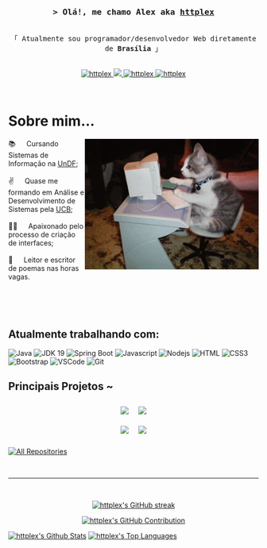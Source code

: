 <!-- Intro  -->
<h3 align="center">
        <samp>&gt; Olá!, me chamo Alex aka
                <b><a target="_blank" href="https://github.com/httplex">httplex</a></b>
        </samp>
</h3>

<p align="center"> 
  <samp>
    <br>
    「 Atualmente sou programador/desenvolvedor Web diretamente de <b>Brasília</b> 」
    <br>
    <br>
  </samp>
</p>

<p align="center">
 <a href="https://www.linkedin.com/in/alexsilvatec/" target="_blank">
  <img src="https://img.shields.io/badge/LinkedIn-0077B5?style=for-the-badge&logo=linkedin&logoColor=white" alt="httplex"/>
 </a>
 <a href="httplex404@gmail.com" target="_blank">
  <img src="https://img.shields.io/badge/Gmail-D14836?style=for-the-badge&logo=gmail&logoColor=white" />
 </a>
 <a href="https://www.instagram.com/ss.allex/" target="_blank">
  <img src="https://img.shields.io/badge/Instagram-fe4164?style=for-the-badge&logo=instagram&logoColor=white" alt="httplex" />
 </a> 
 <a href="280375302927024128" target="_blank">
  <img src="https://img.shields.io/badge/Discord-7289DA?style=for-the-badge&logo=discord&logoColor=white" alt="httplex"  />
  </a> 
</p>
<br />

<!-- About Section -->
 # Sobre mim...
 
<p>
 <img align="right" width="350" src="https://raw.githubusercontent.com/httplex/httplex/main/cat.gif" alt="Coding gif" />
  
 📚 &emsp; Cursando Sistemas de Informação na [UnDF](https://www.universidade.df.gov.br); <br/><br/>
 ✌️ &emsp; Quase me formando em Análise e Desenvolvimento de Sistemas pela [UCB](ucb.catolica.edu.br); <br/><br/>
 👨‍💻 &emsp; Apaixonado pelo processo de criação de interfaces; <br/><br/>
 📖 &emsp; Leitor e escritor de poemas nas horas vagas.

</p>

<br/>
<br/>
<br/>

## Atualmente trabalhando com:

![Java](https://img.shields.io/badge/Java-0073b7?style=for-the-badge&logo=java&logoColor=white)
![JDK 19](https://img.shields.io/badge/JDK-19-blue.svg?style=for-the-badge&logo=java&logoColor=white)
![Spring Boot](https://img.shields.io/badge/Spring%20Boot-2.7.0-green.svg?style=for-the-badge&logo=Spring&logoColor=white)
![Javascript](https://img.shields.io/badge/Javascript-F0DB4F?style=for-the-badge&labelColor=black&logo=javascript&logoColor=F0DB4F)
![Nodejs](https://img.shields.io/badge/Nodejs-3C873A?style=for-the-badge&labelColor=black&logo=node.js&logoColor=3C873A)
![HTML](https://img.shields.io/badge/HTML5-E34F26?style=for-the-badge&logo=html5&logoColor=white)
![CSS3](https://img.shields.io/badge/CSS3-1572B6?style=for-the-badge&logo=css3&logoColor=white)
![Bootstrap](https://img.shields.io/badge/Bootstrap-563D7C?style=for-the-badge&logo=bootstrap&logoColor=white)
![VSCode](https://img.shields.io/badge/Visual_Studio-0078d7?style=for-the-badge&logo=visual%20studio&logoColor=white)
![Git](https://img.shields.io/badge/Git-F05032?style=for-the-badge&logo=git&logoColor=white)


## Principais Projetos ~

<div style="display: flex; justify-content: center;">
  <div style="margin: 10px;">
    <a href="https://github.com/httplex/JavaTCC-ETB">
      <img src="https://github-readme-stats.vercel.app/api/pin/?username=httplex&repo=JavaTCC-ETB" style="width: 300px;" />
    </a>
  </div>
  <div style="margin: 10px;">
    <a href="https://github.com/D-O-S-T/GerenciamentoAcademico">
      <img src="https://github-readme-stats.vercel.app/api/pin/?username=D-O-S-T&repo=GerenciamentoAcademico" style="width: 300px;" />
    </a>
  </div>
</div>

<div style="display: flex; justify-content: center;">
  <div style="margin: 10px;">
    <a href="https://github.com/httplex/PortfolioWeb">
      <img src="https://github-readme-stats.vercel.app/api/pin/?username=httplex&repo=PortfolioWeb" style="width: 300px;" />
    </a>
  </div>
  <div style="margin: 10px;">
    <a href="https://github.com/httplex/projetoConsorcio">
      <img src="https://github-readme-stats.vercel.app/api/pin/?username=httplex&repo=projetoConsorcio" style="width: 300px;" />
    </a>
  </div>
</div>



<p align="left">
  <a href="https://github.com/httplex?tab=repositories" target="_blank"><img alt="All Repositories" title="All Repositories" src="https://img.shields.io/badge/-All%20Repos-2962FF?style=for-the-badge&logo=koding&logoColor=white"/></a>
</p>

<br/>
<hr/>
<br/>

<p align="center">
  <a href="https://github.com/httplex">
    <img src="https://github-readme-streak-stats.herokuapp.com/?user=httplex&theme=radical&border=7F3FBF&background=0D1117" alt="httplex's GitHub streak"/>
  </a>
</p>

<p align="center">
  <a href="https://github.com/httplex">
    <img src="https://github-profile-summary-cards.vercel.app/api/cards/profile-details?username=httplex&theme=radical" alt="httplex's GitHub Contribution"/>
  </a>
</p>

<a> 
    <a href="https://github.com/httplex"><img alt="httplex's Github Stats" src="https://denvercoder1-github-readme-stats.vercel.app/api?username=httplex&show_icons=true&count_private=true&theme=react&border_color=7F3FBF&bg_color=0D1117&title_color=F85D7F&icon_color=F8D866" height="192px" width="49.5%"/></a>
  <a href="https://github.com/httplex"><img alt="httplex's Top Languages" src="https://denvercoder1-github-readme-stats.vercel.app/api/top-langs/?username=httplex&langs_count=8&layout=compact&theme=react&border_color=7F3FBF&bg_color=0D1117&title_color=F85D7F&icon_color=F8D866" height="192px" width="49.5%"/></a>
  <br/>
</a>

